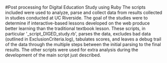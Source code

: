 #Post processing for Digital Education Study using Ruby
The scripts included were used to analyze, parse and collect data from results collected in studies conducted at UC Riverside. The goal of the studies were to determine if interactive-based lessons developed on the web produce better learning than the traditional textbook lesson. These scripts, in particular '_script_DIGED_study.rb', parses the data, excludes bad data (outlined in ExclusionCriteria.log), tabulates scores, and leaves a debug trail of the data through the multiple steps between the initial parsing to the final results. The other scripts were used for extra analysis during the development of the main script just described.